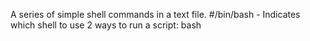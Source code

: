 A series of simple shell commands in a text file.
#/bin/bash - Indicates which shell to use
2 ways to run a script:
bash <script name>
or make the file executable by chmod + x <script name> and ./<script name>

```
##### Bash Scripting: Control Structures
if [condition]; then
fi

if [condition]; then

else

fi

if [condition]; then

elif [condition]; then

fi

```
##### Numeric comparison
lt - less than
gt - greater than
eq - equal to

##### String comparison
== - equal
< - less than
> - greater than

case statement
case <statement> in

esac


##### Bash Scripting: Loops
Write code once and execute repeatedly
for <statement>; do

done

##### Remote Administration
A computer can be used remotely. 
[[ssh]] -  ssh (SSH client) is a program for logging into a remote machine and for executing com‐
     mands on a remote machine.
ssh -X - GUI X with ssh 
[[remmina]] - Remmina is a remote desktop client written in GTK+, aiming to be useful for system administrators and travellers, who need to work with lots of remote computers in front of either large monitors or tiny netbooks.

